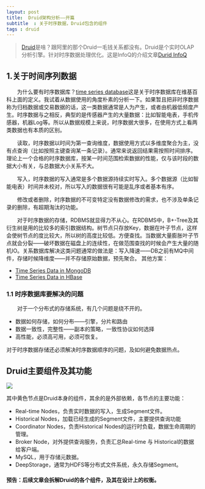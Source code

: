 ```yaml
---
layout: post
title:  Druid架构分析——开篇
subtitle  : 关于时序数据，Druid包含的组件
tags : druid
---
```

> [Druid](http://druid.io/)是啥？跟阿里的那个Druid一毛钱关系都没有。Druid是个实时OLAP分析引擎。针对时序数据处理优化。这是InfoQ的介绍文章[Durid InfoQ](http://www.infoq.com/cn/news/2015/04/druid-data)

## 1.关于时间序列数据
&emsp;&emsp;为什么要有时序数据库？[time series database](https://en.wikipedia.org/wiki/Time_series_database)这是关于时序数据库在维基百科上面的定义。我试着从数据使用的角度朴素的分析一下。如果暂且把非时序数据称为归档数据或交易数据的话，这一类数据通常是人为产生，或者由机器低频度产生。时序数据与之相反，典型的是传感器产生的大量数据：比如智能电表，手机传感器，机器Log等。所以从数据规模上来说，时序数据大很多，在使用方式上看两类数据也有本质的区别。

&emsp;&emsp;读取，时序数据以时间为第一查询维度，数据使用方式以多维度聚合为主，没有点查询（比如按照主键查询某一条记录）。通常来说返回结果需按照时间排序。理论上一个合格的时序数据库，按某一时间范围检索数据的性能，仅与该时段的数据大小有关，与总数据大小关系不大。

&emsp;&emsp;写入，时序数据的写入通常是多个数据源持续实时写入。多个数据源（比如智能电表）时间并未校对，所以写入的数据很有可能是乱序或者基本有序。

&emsp;&emsp;修改或者删除，时序数据的不可变特定没有数据修改的需求，也不涉及单条记录的删除，有超期淘汰的功能。

&emsp;&emsp;对于时序数据的存储，RDBMS就显得力不从心。在RDBMS中，B+-Tree及其衍生树是用的比较多的索引数据结构。树节点只存放Key，数据在叶子节点，这样会使树节点的度比较大，所以树的高度比较低。方便查找。当数据大量膨胀叶子节点就会分裂——破坏数据在磁盘上的连续性，在做范围查找的时候会产生大量的随机IO。关系数据库解决这类问题通常的做法是：写入降速——DB之前有MQ中间件，存储时候降维度——并不存储原始数据，预先聚合。
其他方案：
* [Time Series Data in MongoDB](https://www.mongodb.com/blog/post/schema-design-for-time-series-data-in-mongodb)
* [Time Series Data in HBase](https://www.savinetwork.ca/wp-content/uploads/savifunded/EleniStroulia_UAlberta_A%20Three-Dimensional%20Data%20Model%20in%20HBase%20for%20Large%20Time-Series%20Dataset%20Analysis_IEEE%20Maintenance%20&%20Evolution%20of%20Service-Oriented%20&%20Cloud-Based%20Systems_Sep13.pdf)

### 1.1 时序数据库要解决的问题
&emsp;&emsp;对于一个分布式的存储系统，有几个问题是绕不开的。
* 数据如何存储，如何分布——引擎，分片和路由
* 数据一致性，完整性——副本的策略，一致性协议如何选择
* 高性能，必须高可用，必须可恢复。

对于时序数据存储还必须解决时序数据顺序的问题，及如何避免数据热点。
## Druid主要组件及其功能
![](https://raw.githubusercontent.com/pangzhenzhou/pzz-github-pages-blog/gh-pages/public/image/druid-arch-overview.png)

其中黄色节点是Druid本身的组件，其余的是外部依赖，各节点的主要功能：

* Real-time Nodes，负责实时数据的写入，生成Segment文件。
* Historical Nodes，加载已经生成的Segment文件，主要提供查询功能
* Coordinator Nodes，负责Historical Nodes的运行时负载，数据生命周期的管理。
* Broker Node，对外提供查询服务，负责汇总Real-time 与 Historical的数据给客户端。
* MySQL，用于存储元数据。
* DeepStorage，通常为HDFS等分布式文件系统，永久存储Segment。

#### 预告：后续文章会拆解Druid的各个组件，及其在设计上的权衡。
